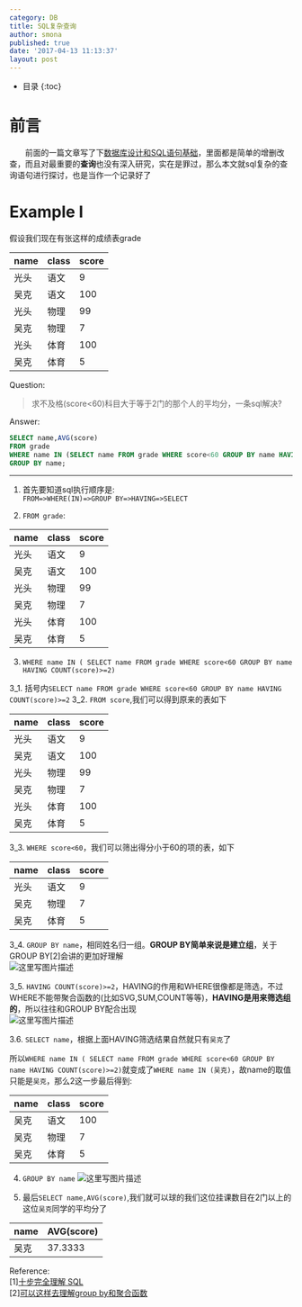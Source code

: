 ```yaml
---
category: DB
title: SQL复杂查询
author: smona
published: true
date: '2017-04-13 11:13:37'
layout: post
---
```

* 目录
{:toc}

# 前言
　　前面的一篇文章写了下[数据库设计和SQL语句基础](%E6%95%B0%E6%8D%AE%E5%BA%93%E8%AE%BE%E8%AE%A1%E5%92%8CSQL%E8%AF%AD%E5%8F%A5%E5%9F%BA%E7%A1%80)，里面都是简单的增删改查，而且对最重要的**查询**也没有深入研究，实在是罪过，那么本文就sql复杂的查询语句进行探讨，也是当作一个记录好了

# Example I
假设我们现在有张这样的成绩表grade

| name | class | score |
| ------| ------ | ------ |
| 光头 | 语文 | 9 |
| 吴克 | 语文 | 100 |
| 光头 | 物理 | 99 |
| 吴克 | 物理 | 7 |
| 光头 | 体育 | 100 |
| 吴克 | 体育 | 5 |
Question:  
>求不及格(score<60)科目大于等于2门的那个人的平均分，一条sql解决?  

Answer:  
```sql
SELECT name,AVG(score) 
FROM grade
WHERE name IN (SELECT name FROM grade WHERE score<60 GROUP BY name HAVING COUNT(score)>=2)
GROUP BY name;
```
----

1. 首先要知道sql执行顺序是:  
`FROM=>WHERE(IN)=>GROUP BY=>HAVING=>SELECT`

2. `FROM grade`:

| name | class | score |
|--|--|--|
|光头|	语文|	9|
|吴克|	语文|	100|
|光头|	物理|	99|
|吴克|	物理|	7|
|光头|	体育|	100|
|吴克|	体育|	5|

3. `WHERE name IN ( SELECT name FROM grade WHERE score<60 GROUP BY name HAVING COUNT(score)>=2)`

3_1. 括号内`SELECT name FROM grade WHERE score<60 GROUP BY name HAVING COUNT(score)>=2`
3_2. `FROM score`,我们可以得到原来的表如下  

| name | class | score |
|--|--|--|
|光头|	语文|	9|
|吴克|	语文|	100|
|光头|	物理|	99|
|吴克|	物理|	7|
|光头|	体育|	100|
|吴克|	体育|	5|

3_3. `WHERE score<60`，我们可以筛出得分小于60的项的表，如下  

| name | class | score |
|--|--|--|
|光头|	语文|	9|
|吴克|	物理|	7|
|吴克|	体育|	5|

3_4. `GROUP BY name`，相同姓名归一组。**GROUP BY简单来说是建立组**，关于GROUP BY[2]会讲的更加好理解  
![这里写图片描述](http://img.blog.csdn.net/20170413105554756?watermark/2/text/aHR0cDovL2Jsb2cuY3Nkbi5uZXQvcXFfMjkyNDUwOTc=/font/5a6L5L2T/fontsize/400/fill/I0JBQkFCMA==/dissolve/70/gravity/SouthEast)

3_5. `HAVING COUNT(score)>=2`，HAVING的作用和WHERE很像都是筛选，不过WHERE不能带聚合函数的(比如SVG,SUM,COUNT等等)，**HAVING是用来筛选组的**，所以往往和GROUP BY配合出现  
![这里写图片描述](http://img.blog.csdn.net/20170413105928504?watermark/2/text/aHR0cDovL2Jsb2cuY3Nkbi5uZXQvcXFfMjkyNDUwOTc=/font/5a6L5L2T/fontsize/400/fill/I0JBQkFCMA==/dissolve/70/gravity/SouthEast)

3.6. `SELECT name`，根据上面HAVING筛选结果自然就只有`吴克`了  

所以`WHERE name IN ( SELECT name FROM grade WHERE score<60 GROUP BY name HAVING COUNT(score)>=2)`就变成了`WHERE name IN (吴克)`，故name的取值只能是`吴克`，那么2这一步最后得到:

| name | class | score |
|--|--|--|
|吴克|	语文|	100|
|吴克|	物理|	7|
|吴克|	体育|	5|

4. `GROUP BY name` 
![这里写图片描述](http://img.blog.csdn.net/20170413110937107?watermark/2/text/aHR0cDovL2Jsb2cuY3Nkbi5uZXQvcXFfMjkyNDUwOTc=/font/5a6L5L2T/fontsize/400/fill/I0JBQkFCMA==/dissolve/70/gravity/SouthEast)

5. 最后`SELECT name,AVG(score)`,我们就可以球的我们这位挂课数目在2门以上的这位`吴克`同学的平均分了

|name|	AVG(score)|
|--|--|
|吴克|	37.3333|

Reference:  
[1][十步完全理解 SQL](https://segmentfault.com/a/1190000000385739)  
[2][可以这样去理解group by和聚合函数](http://www.cnblogs.com/wuguanglei/p/4229938.html)
